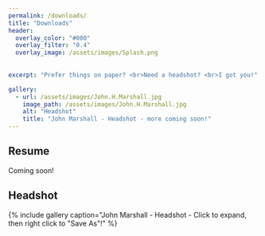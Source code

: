 ```yaml
---
permalink: /downloads/
title: "Downloads"
header:
  overlay_color: "#000"
  overlay_filter: "0.4"
  overlay_image: /assets/images/Splash.png
  
    
excerpt: "Prefer things on paper? <br>Need a headshot? <br>I got you!"

gallery:
  - url: /assets/images/John.H.Marshall.jpg
    image_path: /assets/images/John.H.Marshall.jpg
    alt: "Headshot"
    title: "John Marshall - Headshot - more coming soon!"
---
```

## Resume
Coming soon!

## Headshot
{% include gallery caption="John Marshall - Headshot - Click to expand, then right click to "Save As"!" %}
